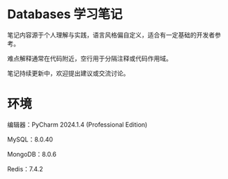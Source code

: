 # Databases 学习笔记

笔记内容源于个人理解与实践，语言风格偏自定义，适合有一定基础的开发者参考。

难点解释通常在代码附近，空行用于分隔注释或代码作用域。

笔记持续更新中，欢迎提出建议或交流讨论。

# 环境

编辑器：PyCharm 2024.1.4 (Professional Edition)

MySQL：8.0.40

MongoDB：8.0.6

Redis：7.4.2
